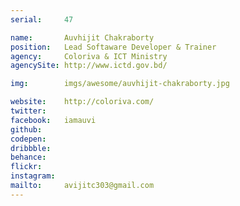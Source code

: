 ```yaml
---
serial:     47

name:       Auvhijit Chakraborty
position:   Lead Softaware Developer & Trainer
agency:     Coloriva & ICT Ministry
agencySite: http://www.ictd.gov.bd/

img:        imgs/awesome/auvhijit-chakraborty.jpg

website:    http://coloriva.com/
twitter:    
facebook:   iamauvi
github:     
codepen:    
dribbble:   
behance:    
flickr:     
instagram:  
mailto:     avijitc303@gmail.com
---
```

